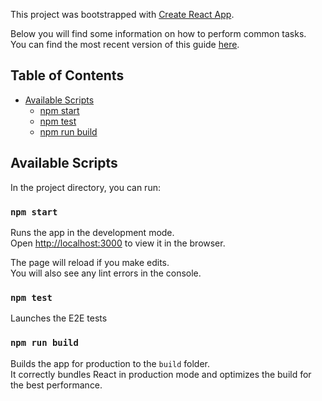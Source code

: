 This project was bootstrapped with
[Create React App](https://github.com/facebookincubator/create-react-app).

Below you will find some information on how to perform common tasks.<br> You can
find the most recent version of this guide
[here](https://github.com/facebookincubator/create-react-app/blob/master/packages/react-scripts/template/README.md).

## Table of Contents

* [Available Scripts](#available-scripts)
  * [npm start](#npm-start)
  * [npm test](#npm-test)
  * [npm run build](#npm-run-build)

## Available Scripts

In the project directory, you can run:

### `npm start`

Runs the app in the development mode.<br> Open
[http://localhost:3000](http://localhost:3000) to view it in the browser.

The page will reload if you make edits.<br> You will also see any lint errors in
the console.

### `npm test`

Launches the E2E tests

### `npm run build`

Builds the app for production to the `build` folder.<br> It correctly bundles
React in production mode and optimizes the build for the best performance.
